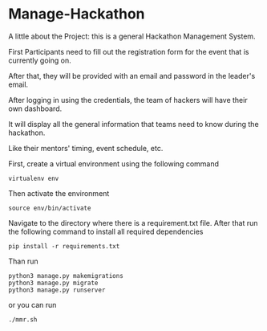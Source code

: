 # Manage-Hackathon
A little about the Project: this is a general Hackathon Management System.

First Participants need to fill out the registration form for the event that is currently going on.

After that, they will be provided with an email and password in the leader's email.

After logging in using the credentials, the team of hackers will have their own dashboard.

It will display all the general information that teams need to know during the hackathon.

Like their mentors' timing, event schedule, etc.


First, create a virtual environment using the following command
```
virtualenv env
```
Then activate the environment
```
source env/bin/activate
```
Navigate to the directory where there is a requirement.txt file. After that run the following command to install all required
dependencies
```
pip install -r requirements.txt
```
Than run
```
python3 manage.py makemigrations
python3 manage.py migrate
python3 manage.py runserver
```
or you can run 
```
./mmr.sh
```
